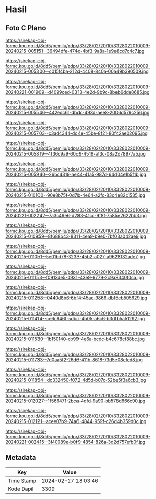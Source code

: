 # Hasil

## Foto C Plano

https://sirekap-obj-formc.kpu.go.id/8dd5/pemilu/pdpr/33/28/02/20/10/3328022010009-20240215-005151--36494dfe-474d-4bf3-9a8a-1e9e8cd7c4c7.jpg

https://sirekap-obj-formc.kpu.go.id/8dd5/pemilu/pdpr/33/28/02/20/10/3328022010009-20240215-005300--c015f4ba-212d-4408-840a-00a49b390509.jpg

https://sirekap-obj-formc.kpu.go.id/8dd5/pemilu/pdpr/33/28/02/20/10/3328022010009-20240221-001909--d4099ced-0313-4e2d-9b9c-8beb6dde8685.jpg

https://sirekap-obj-formc.kpu.go.id/8dd5/pemilu/pdpr/33/28/02/20/10/3328022010009-20240215-005546--442edc61-dbdc-493d-aee8-2006d579c256.jpg

https://sirekap-obj-formc.kpu.go.id/8dd5/pemilu/pdpr/33/28/02/20/10/3328022010009-20240215-005703--c3ad4344-dc4e-45be-8f21-80f42ae02095.jpg

https://sirekap-obj-formc.kpu.go.id/8dd5/pemilu/pdpr/33/28/02/20/10/3328022010009-20240215-005819--4f36c9a9-60c9-4516-a13c-08a2d78977a5.jpg

https://sirekap-obj-formc.kpu.go.id/8dd5/pemilu/pdpr/33/28/02/20/10/3328022010009-20240215-005940--26bc4319-ae44-41a5-987d-64d04e1b5f1b.jpg

https://sirekap-obj-formc.kpu.go.id/8dd5/pemilu/pdpr/33/28/02/20/10/3328022010009-20240215-010100--90e8b75f-0d7b-4e64-a2fc-83c4e82c1535.jpg

https://sirekap-obj-formc.kpu.go.id/8dd5/pemilu/pdpr/33/28/02/20/10/3328022010009-20240221-002242--7a3c49e6-d283-41cc-9f8f-7585e2622bb3.jpg

https://sirekap-obj-formc.kpu.go.id/8dd5/pemilu/pdpr/33/28/02/20/10/3328022010009-20240215-010959--8f688b43-8311-4ea9-b9e0-7bf03a042ae9.jpg

https://sirekap-obj-formc.kpu.go.id/8dd5/pemilu/pdpr/33/28/02/20/10/3328022010009-20240215-011051--5e01bd78-3233-45b2-a027-a9628132ade7.jpg

https://sirekap-obj-formc.kpu.go.id/8dd5/pemilu/pdpr/33/28/02/20/10/3328022010009-20240215-011153--f0913de5-0931-43e9-9779-2c9a8340f0ca.jpg

https://sirekap-obj-formc.kpu.go.id/8dd5/pemilu/pdpr/33/28/02/20/10/3328022010009-20240215-011258--0440d8b6-6bf4-45ae-9866-dbf5cb505629.jpg

https://sirekap-obj-formc.kpu.go.id/8dd5/pemilu/pdpr/33/28/02/20/10/3328022010009-20240215-011414--ce6c946f-5dbd-4b05-a6c6-b3dfb5a51292.jpg

https://sirekap-obj-formc.kpu.go.id/8dd5/pemilu/pdpr/33/28/02/20/10/3328022010009-20240215-011530--1b150140-cb99-4e6a-bcdc-b4c678cf88bc.jpg

https://sirekap-obj-formc.kpu.go.id/8dd5/pemilu/pdpr/33/28/02/20/10/3328022010009-20240215-011733--7d0aa5f2-26d6-411b-8618-73d5e08efed8.jpg

https://sirekap-obj-formc.kpu.go.id/8dd5/pemilu/pdpr/33/28/02/20/10/3328022010009-20240215-011854--dc332450-f072-4d5d-b07c-52be5f3a6cb3.jpg

https://sirekap-obj-formc.kpu.go.id/8dd5/pemilu/pdpr/33/28/02/20/10/3328022010009-20240215-012027--1f566471-2bca-4dfd-9a90-bb578d666c90.jpg

https://sirekap-obj-formc.kpu.go.id/8dd5/pemilu/pdpr/33/28/02/20/10/3328022010009-20240215-012121--acee07b9-74a6-4844-959f-c26d4b359d0c.jpg

https://sirekap-obj-formc.kpu.go.id/8dd5/pemilu/pdpr/33/28/02/20/10/3328022010009-20240221-002415--3f40089e-b0f9-4854-826a-3d2d757efb0f.jpg


## Metadata

| Key        | Value               |
| ---------- | ------------------- |
| Time Stamp | 2024-02-27 18:03:46 |
| Kode Dapil | 3309                |



